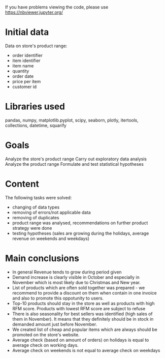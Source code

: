 If you have problems viewing the code, please use https://nbviewer.jupyter.org/
# Initial data
Data on store's product range:
- order identifier
- item identifier
- item name
- quantity
- order date
- price per item
- customer id
# Libraries used
pandas, numpy, matplotlib.pyplot, scipy, seaborn, plotly, itertools, collections, datetime, squarify
# Goals
Analyze the store's product range
Carry out exploratory data analysis
Analyze the product range
Formulate and test statistical hypotheses
# Content
The following tasks were solved:
 - changing of data types
 - removing of errors/not applicable data
 - removing of duplicates
 - product range was analysed, recommendations on further product strategy were done
 - testing hypotheses (sales are growing during the holidays, average revenue on weekends and weekdays)
# Main conclusions
- In general Revenue tends to grow during period given
- Demand increase is clearly visible in October and especially in November which is most likely due to Christmas and New year.
- List of products which are often sold together was prepared - we recommend to provide a discount on them when contain in one invoice and also to promote this oppotunity to users.
- Top-10 products should stay in the store as well as products with high RFM score. Products with lowest RFM score are subject to refuse
- There is also seasonality for best sellers was identified (high sales of them in November). It means that they definitely should be in stock in demanded amount just before November.
- We created list of cheap and popular items which are always should be promoted on the store's website.
- Average check (based on amount of orders) on holidays is equal to average check on working days.
- Average check on weekends is not equal to average check on weekdays
